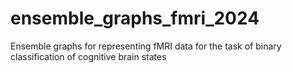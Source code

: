 # ensemble_graphs_fmri_2024
 Ensemble graphs for representing fMRI data for the task of binary classification of cognitive brain states
